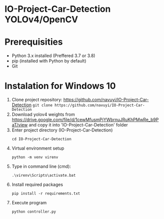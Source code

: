 # IO-Project-Car-Detection YOLOv4/OpenCV

# Prerequisities
  - Python 3.x installed (Preffered 3.7 or 3.8)
  - pip (installed with Python by default)
  - Git

# Instalation for Windows 10
  1. Clone project repository: https://github.com/navuyi/IO-Project-Car-Detection
        ``` git clone https://github.com/navuyi/IO-Project-Car-Detection ```
  2. Download yolov4 weights from https://drive.google.com/file/d/1cewMfusmPjYWbrnuJRuKhPMwRe_b9PaT/view and copy it into 'IO-Project-Car-Detection' folder
  3. Enter project directory (IO-Project-Car-Detection)
        ``` 
        cd IO-Project-Car-Detection 
        ```
  4. Virtual environment setup
        ```
        python -m venv virenv 
        ```
  5. Type in command line (cmd):
      ```
      .\virenv\Scripts\activate.bat
      ```
  6. Install required packages
      ```
      pip install -r requirements.txt
      ```
  7. Execute program
      ```
      python controller.py
      ```
